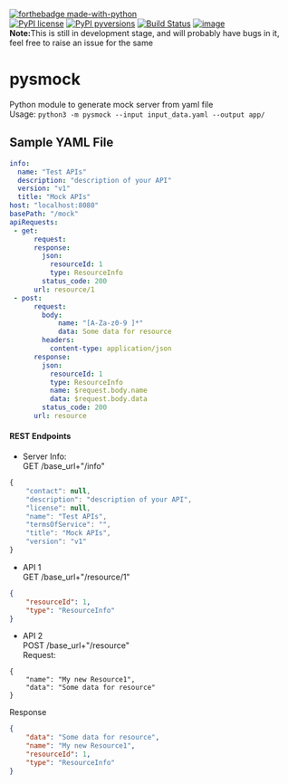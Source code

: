 [![forthebadge made-with-python](http://ForTheBadge.com/images/badges/made-with-python.svg)](https://www.python.org/)<br>
[![PyPI license](https://img.shields.io/pypi/l/ansicolortags.svg)](https://pypi.python.org/pypi/ansicolortags/)
[![PyPI pyversions](https://img.shields.io/badge/python-3.6%7C3.7%7C3.8%7C3.9-blue)]()
[![Build Status](https://travis-ci.org/pysmock/pysmock-codegen.svg?branch=master)](https://travis-ci.org/pysmock/pysmock-codegen)
[![image](https://drive.google.com/uc?export=view&id=1S4HmfB7d9t7by9_15ucfyZXz_F84UcwR)](https://drive.google.com/file/d/1S4HmfB7d9t7by9_15ucfyZXz_F84UcwR/view)
<br><b>Note:</b>This is still in development stage, and will probably have bugs in it, feel free to raise an issue for the same
# pysmock
Python module to generate mock server from yaml file<br>
Usage: `python3 -m pysmock --input input_data.yaml --output app/`<br>
## Sample YAML File

```yaml
info:
  name: "Test APIs"
  description: "description of your API"
  version: "v1"
  title: "Mock APIs"
host: "localhost:8080"
basePath: "/mock"
apiRequests:
 - get:
      request:
      response:
        json:
          resourceId: 1
          type: ResourceInfo
        status_code: 200
      url: resource/1
 - post:
      request:
        body:
            name: "[A-Za-z0-9 ]*"
            data: Some data for resource
        headers:
          content-type: application/json
      response:
        json:
          resourceId: 1
          type: ResourceInfo
          name: $request.body.name
          data: $request.body.data
        status_code: 200
      url: resource
```
#### REST Endpoints
* Server Info:<br>
GET /base_url+"/info"

```javascript
{
    "contact": null,
    "description": "description of your API",
    "license": null,
    "name": "Test APIs",
    "termsOfService": "",
    "title": "Mock APIs",
    "version": "v1"
}
```
* API 1<br>
GET /base_url+"/resource/1"
```json
{
    "resourceId": 1,
    "type": "ResourceInfo"
}
```
* API 2<br>
POST /base_url+"/resource"<br>
Request:
```
{
    "name": "My new Resource1",
    "data": "Some data for resource"
}
```
Response
```json
{
    "data": "Some data for resource",
    "name": "My new Resource1",
    "resourceId": 1,
    "type": "ResourceInfo"
}
```
